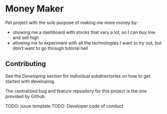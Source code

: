 # Money Maker

Pet project with the sole purpose of making me more money by:
- showing me a dashboard with stocks that vary a lot, so I can buy low and sell high
- allowing me to experiment with all the technologies I want to try out, but don't want to go through tutorial hell 



## Contributing

See the _Developing_ section for individual subdirectories on how to get started with
developing.

The centralized bug and feature repository for this project is the one provided by
Github. 

TODO: Issue template
TODO: Developer code of conduct




